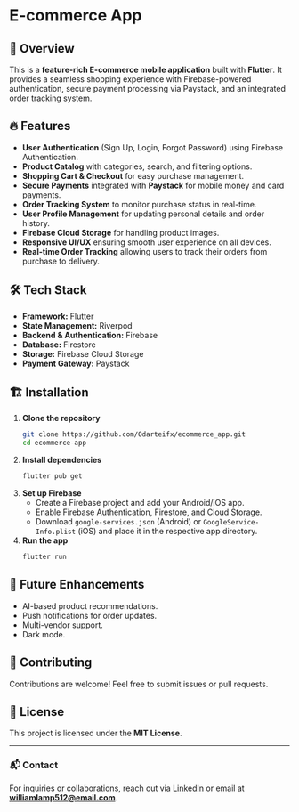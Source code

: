 # E-commerce App

## 🚀 Overview
This is a **feature-rich E-commerce mobile application** built with **Flutter**. It provides a seamless shopping experience with Firebase-powered authentication, secure payment processing via Paystack, and an integrated order tracking system.

## 🔥 Features
- **User Authentication** (Sign Up, Login, Forgot Password) using Firebase Authentication.
- **Product Catalog** with categories, search, and filtering options.
- **Shopping Cart & Checkout** for easy purchase management.
- **Secure Payments** integrated with **Paystack** for mobile money and card payments.
- **Order Tracking System** to monitor purchase status in real-time.
- **User Profile Management** for updating personal details and order history.
- **Firebase Cloud Storage** for handling product images.
- **Responsive UI/UX** ensuring smooth user experience on all devices.
- **Real-time Order Tracking** allowing users to track their orders from purchase to delivery.

## 🛠️ Tech Stack
- **Framework:** Flutter
- **State Management:** Riverpod
- **Backend & Authentication:** Firebase
- **Database:** Firestore
- **Storage:** Firebase Cloud Storage
- **Payment Gateway:** Paystack

## 🏗️ Installation
1. **Clone the repository**
   ```sh
   git clone https://github.com/Odarteifx/ecommerce_app.git
   cd ecommerce-app
   ```
2. **Install dependencies**
   ```sh
   flutter pub get
   ```
3. **Set up Firebase**
   - Create a Firebase project and add your Android/iOS app.
   - Enable Firebase Authentication, Firestore, and Cloud Storage.
   - Download `google-services.json` (Android) or `GoogleService-Info.plist` (iOS) and place it in the respective app directory.
4. **Run the app**
   ```sh
   flutter run
   ```

## 🎯 Future Enhancements
- AI-based product recommendations.
- Push notifications for order updates.
- Multi-vendor support.
- Dark mode.

## 🤝 Contributing
Contributions are welcome! Feel free to submit issues or pull requests.

## 📜 License
This project is licensed under the **MIT License**.

---
### 📬 Contact
For inquiries or collaborations, reach out via [LinkedIn](https://www.linkedin.com/in/william-lamptey) or email at **williamlamp512@email.com**.

